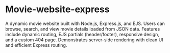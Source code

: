 # Movie-website-express
A dynamic movie website built with Node.js, Express.js, and EJS. Users can browse, search, and view movie details loaded from JSON data. Features include dynamic routing, EJS partials (header/footer), responsive design, and a custom 404 page. Demonstrates server-side rendering with clean UI and efficient Express routing.
